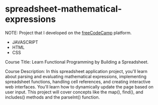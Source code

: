 # spreadsheet-mathematical-expressions

NOTE: Project that I developed on the [freeCodeCamp](https://www.freecodecamp.org/demetrius7) platform.

- JAVASCRIPT
- HTML
- CSS

Course Title: Learn Functional Programming by Building a Spreadsheet.

Course Description: In this spreadsheet application project, you'll learn about parsing and evaluating mathematical expressions, implementing spreadsheet functions, handling cell references, and creating interactive web interfaces. You'll learn how to dynamically update the page based on user input. This project will cover concepts like the map(), find(), and includes() methods and the parseInt() function.
